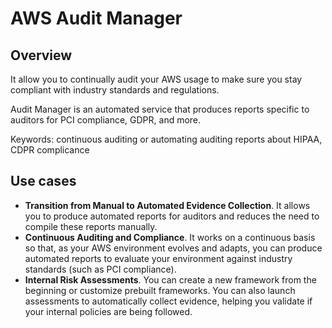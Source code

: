 # AWS Audit Manager

## Overview

It allow you to continually audit your AWS usage to make sure you stay compliant with industry standards and regulations.

Audit Manager is an automated service that produces reports specific to auditors for PCI compliance, GDPR, and more.

Keywords: continuous auditing or automating auditing reports about  HIPAA, CDPR complicance


## Use cases

- **Transition from Manual to Automated Evidence Collection**. It allows you to produce automated reports for auditors and reduces the need to compile these reports manually.
- **Continuous Auditing and Compliance**. It works on a continuous basis so that, as your AWS environment evolves and adapts, you can produce automated reports to evaluate your environment against industry standards (such as PCI compliance).
- **Internal Risk Assessments**. You can create a new framework from the beginning or customize prebuilt frameworks. You can also launch assessments to automatically collect evidence, helping you validate if your internal policies are being followed.